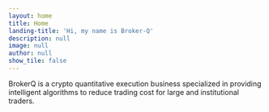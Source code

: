 ```yaml
---
layout: home
title: Home
landing-title: 'Hi, my name is Broker-Q'
description: null
image: null
author: null
show_tile: false
---
```


BrokerQ is a crypto quantitative execution business specialized in providing intelligent algorithms to reduce trading cost for large and institutional traders.
                                                    